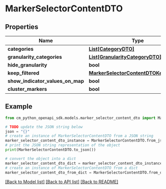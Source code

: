 # MarkerSelectorContentDTO


## Properties

Name | Type | Description | Notes
------------ | ------------- | ------------- | -------------
**categories** | [**List[CategoryDTO]**](CategoryDTO.md) |  | [optional] 
**granularity_categories** | [**List[GranularityCategoryDTO]**](GranularityCategoryDTO.md) |  | [optional] 
**hide_granularity** | **bool** |  | [optional] 
**keep_filtered** | [**MarkerSelectorContentDTOKeepFiltered**](MarkerSelectorContentDTOKeepFiltered.md) |  | [optional] 
**show_indicator_values_on_map** | **bool** |  | [optional] 
**cluster_markers** | **bool** |  | [optional] 

## Example

```python
from cm_python_openapi_sdk.models.marker_selector_content_dto import MarkerSelectorContentDTO

# TODO update the JSON string below
json = "{}"
# create an instance of MarkerSelectorContentDTO from a JSON string
marker_selector_content_dto_instance = MarkerSelectorContentDTO.from_json(json)
# print the JSON string representation of the object
print(MarkerSelectorContentDTO.to_json())

# convert the object into a dict
marker_selector_content_dto_dict = marker_selector_content_dto_instance.to_dict()
# create an instance of MarkerSelectorContentDTO from a dict
marker_selector_content_dto_from_dict = MarkerSelectorContentDTO.from_dict(marker_selector_content_dto_dict)
```
[[Back to Model list]](../README.md#documentation-for-models) [[Back to API list]](../README.md#documentation-for-api-endpoints) [[Back to README]](../README.md)


